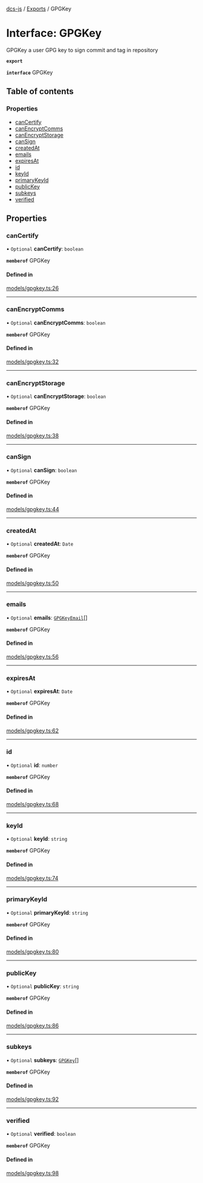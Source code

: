 [dcs-js](../README.md) / [Exports](../modules.md) / GPGKey

# Interface: GPGKey

GPGKey a user GPG key to sign commit and tag in repository

**`export`**

**`interface`** GPGKey

## Table of contents

### Properties

- [canCertify](GPGKey.md#cancertify)
- [canEncryptComms](GPGKey.md#canencryptcomms)
- [canEncryptStorage](GPGKey.md#canencryptstorage)
- [canSign](GPGKey.md#cansign)
- [createdAt](GPGKey.md#createdat)
- [emails](GPGKey.md#emails)
- [expiresAt](GPGKey.md#expiresat)
- [id](GPGKey.md#id)
- [keyId](GPGKey.md#keyid)
- [primaryKeyId](GPGKey.md#primarykeyid)
- [publicKey](GPGKey.md#publickey)
- [subkeys](GPGKey.md#subkeys)
- [verified](GPGKey.md#verified)

## Properties

### <a id="cancertify" name="cancertify"></a> canCertify

• `Optional` **canCertify**: `boolean`

**`memberof`** GPGKey

#### Defined in

[models/gpgkey.ts:26](https://github.com/unfoldingWord/dcs-js/blob/c677a54/models/gpgkey.ts#L26)

___

### <a id="canencryptcomms" name="canencryptcomms"></a> canEncryptComms

• `Optional` **canEncryptComms**: `boolean`

**`memberof`** GPGKey

#### Defined in

[models/gpgkey.ts:32](https://github.com/unfoldingWord/dcs-js/blob/c677a54/models/gpgkey.ts#L32)

___

### <a id="canencryptstorage" name="canencryptstorage"></a> canEncryptStorage

• `Optional` **canEncryptStorage**: `boolean`

**`memberof`** GPGKey

#### Defined in

[models/gpgkey.ts:38](https://github.com/unfoldingWord/dcs-js/blob/c677a54/models/gpgkey.ts#L38)

___

### <a id="cansign" name="cansign"></a> canSign

• `Optional` **canSign**: `boolean`

**`memberof`** GPGKey

#### Defined in

[models/gpgkey.ts:44](https://github.com/unfoldingWord/dcs-js/blob/c677a54/models/gpgkey.ts#L44)

___

### <a id="createdat" name="createdat"></a> createdAt

• `Optional` **createdAt**: `Date`

**`memberof`** GPGKey

#### Defined in

[models/gpgkey.ts:50](https://github.com/unfoldingWord/dcs-js/blob/c677a54/models/gpgkey.ts#L50)

___

### <a id="emails" name="emails"></a> emails

• `Optional` **emails**: [`GPGKeyEmail`](GPGKeyEmail.md)[]

**`memberof`** GPGKey

#### Defined in

[models/gpgkey.ts:56](https://github.com/unfoldingWord/dcs-js/blob/c677a54/models/gpgkey.ts#L56)

___

### <a id="expiresat" name="expiresat"></a> expiresAt

• `Optional` **expiresAt**: `Date`

**`memberof`** GPGKey

#### Defined in

[models/gpgkey.ts:62](https://github.com/unfoldingWord/dcs-js/blob/c677a54/models/gpgkey.ts#L62)

___

### <a id="id" name="id"></a> id

• `Optional` **id**: `number`

**`memberof`** GPGKey

#### Defined in

[models/gpgkey.ts:68](https://github.com/unfoldingWord/dcs-js/blob/c677a54/models/gpgkey.ts#L68)

___

### <a id="keyid" name="keyid"></a> keyId

• `Optional` **keyId**: `string`

**`memberof`** GPGKey

#### Defined in

[models/gpgkey.ts:74](https://github.com/unfoldingWord/dcs-js/blob/c677a54/models/gpgkey.ts#L74)

___

### <a id="primarykeyid" name="primarykeyid"></a> primaryKeyId

• `Optional` **primaryKeyId**: `string`

**`memberof`** GPGKey

#### Defined in

[models/gpgkey.ts:80](https://github.com/unfoldingWord/dcs-js/blob/c677a54/models/gpgkey.ts#L80)

___

### <a id="publickey" name="publickey"></a> publicKey

• `Optional` **publicKey**: `string`

**`memberof`** GPGKey

#### Defined in

[models/gpgkey.ts:86](https://github.com/unfoldingWord/dcs-js/blob/c677a54/models/gpgkey.ts#L86)

___

### <a id="subkeys" name="subkeys"></a> subkeys

• `Optional` **subkeys**: [`GPGKey`](GPGKey.md)[]

**`memberof`** GPGKey

#### Defined in

[models/gpgkey.ts:92](https://github.com/unfoldingWord/dcs-js/blob/c677a54/models/gpgkey.ts#L92)

___

### <a id="verified" name="verified"></a> verified

• `Optional` **verified**: `boolean`

**`memberof`** GPGKey

#### Defined in

[models/gpgkey.ts:98](https://github.com/unfoldingWord/dcs-js/blob/c677a54/models/gpgkey.ts#L98)
